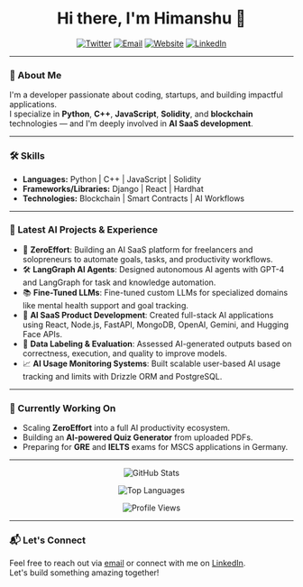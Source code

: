 <h1 align="center">Hi there, I'm Himanshu 👋</h1>

<p align="center">
  <a href="https://x.com/layrisk"><img src="https://img.shields.io/badge/Twitter-%231DA1F2.svg?&style=for-the-badge&logo=twitter&logoColor=white" alt="Twitter"></a>
  <a href="mailto:himanshupoptani12@gmail.com"><img src="https://img.shields.io/badge/Email-%23D14836.svg?&style=for-the-badge&logo=gmail&logoColor=white" alt="Email"></a>
  <a href="https://himanshu.bio"><img src="https://img.shields.io/badge/Website-%230077B5.svg?&style=for-the-badge&logo=web&logoColor=white" alt="Website"></a>
  <a href="https://linkedin.com/in/hxxxp"><img src="https://img.shields.io/badge/LinkedIn-%230077B5.svg?&style=for-the-badge&logo=linkedin&logoColor=white" alt="LinkedIn"></a>
</p>

---

### 🧠 About Me
I'm a developer passionate about coding, startups, and building impactful applications.  
I specialize in **Python**, **C++**, **JavaScript**, **Solidity**, and **blockchain** technologies — and I'm deeply involved in **AI SaaS development**.

---

### 🛠 Skills
- **Languages:** Python | C++ | JavaScript | Solidity
- **Frameworks/Libraries:** Django | React | Hardhat
- **Technologies:** Blockchain | Smart Contracts | AI Workflows

---

### 🤖 Latest AI Projects & Experience
- 🧠 **ZeroEffort**: Building an AI SaaS platform for freelancers and solopreneurs to automate goals, tasks, and productivity workflows.
- 🛠 **LangGraph AI Agents**: Designed autonomous AI agents with GPT-4 and LangGraph for task and knowledge automation.
- 📚 **Fine-Tuned LLMs**: Fine-tuned custom LLMs for specialized domains like mental health support and goal tracking.
- 🧩 **AI SaaS Product Development**: Created full-stack AI applications using React, Node.js, FastAPI, MongoDB, OpenAI, Gemini, and Hugging Face APIs.
- 🎯 **Data Labeling & Evaluation**: Assessed AI-generated outputs based on correctness, execution, and quality to improve models.
- 📈 **AI Usage Monitoring Systems**: Built scalable user-based AI usage tracking and limits with Drizzle ORM and PostgreSQL.

---

### 🚀 Currently Working On
- Scaling **ZeroEffort** into a full AI productivity ecosystem.
- Building an **AI-powered Quiz Generator** from uploaded PDFs.
- Preparing for **GRE** and **IELTS** exams for MSCS applications in Germany.

---

<p align="center">
  <img src="https://github-readme-stats.vercel.app/api?username=coderwithsense&show_icons=true&theme=vision-friendly-dark" alt="GitHub Stats">
</p>

<p align="center">
  <img src="https://github-readme-stats.vercel.app/api/top-langs/?username=coderwithsense&layout=compact&theme=vision-friendly-dark" alt="Top Languages">
</p>

<p align="center">
  <img src="https://komarev.com/ghpvc/?username=coderwithsense&color=blueviolet" alt="Profile Views">
</p>

---

### 📬 Let's Connect
Feel free to reach out via [email](mailto:himanshupoptani12@gmail.com) or connect with me on [LinkedIn](https://www.linkedin.com/in/hxxxp/).  
Let's build something amazing together!
